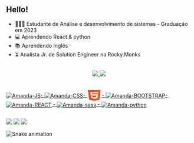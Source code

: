 ## Hello!

- 👩🏾‍🎓 Estudante de Análise e desenvolvimento de sistemas - Graduação em 2023
- 💻 Aprendendo React & python
- 📚 Aprendendo Inglês
- ⏳ Analista Jr. de Solution Engineer na Rocky.Monks

##

<div align="center">
  <a href="https://github.com/torresamanda">
  <img height="145em" src="https://github-readme-stats.vercel.app/api?username=torresamanda&show_icons=true&theme=cobalt&include_all_commits=true&count_private=true"/>
  <img height="145em" src="https://github-readme-stats.vercel.app/api/top-langs/?username=torresamanda&layout=compact&langs_count=7&theme=cobalt"/>
</div></br></br>
  
<div>
  <img align="center" alt="Amanda-JS" height="30" width="40" src="https://cdn.jsdelivr.net/gh/devicons/devicon/icons/javascript/javascript-original.svg">-
  <img align="center" alt="Amanda-CSS" height="30" width="40" src="https://cdn.jsdelivr.net/gh/devicons/devicon/icons/css3/css3-original.svg">-
  <img align="center" alt="Amanda-HTML" height="30" width="40" src="https://raw.githubusercontent.com/devicons/devicon/master/icons/html5/html5-original.svg">-
  <img align="center" alt="Amanda-BOOTSTRAP" height="30" width="40" src="https://cdn.jsdelivr.net/gh/devicons/devicon/icons/bootstrap/bootstrap-original.svg">-
  <img align="center" alt="Amanda-REACT" height="30" width="40" src="https://cdn.jsdelivr.net/gh/devicons/devicon/icons/react/react-original.svg"> -
  <img align="center" alt="Amanda-sass" height="30" width="40"  src="https://cdn.jsdelivr.net/gh/devicons/devicon/icons/sass/sass-original.svg" /> -
  <img align="center" alt="Amanda-python" height="30" width="40" src="https://cdn.jsdelivr.net/gh/devicons/devicon/icons/python/python-original.svg" />
<!--   <img align="right" alt="AmandaTorres" height ="180" widht="240" src="https://media.giphy.com/media/DEmjD80eqvfaeOYNdR/giphy.gif"> -->
</div>
  
 ##
  
<div>
  <a href="mailto:amandakaia@hotmail.com" target="_blank"><img src="https://img.shields.io/badge/Gmail-D14836?style=for-the-badge&logo=gmail&logoColor=white" target="_blank"></a>
  <a href="https://www.instagram.com/srt.a_torres/" target="_blank"><img src="https://img.shields.io/badge/Instagram-E4405F?style=for-the-badge&logo=instagram&logoColor=white" target="_blank"></a>
    <a href="https://www.linkedin.com/in/torresamandab/" target="_blank"><img src="https://img.shields.io/badge/LinkedIn-0077B5?style=for-the-badge&logo=linkedin&logoColor=white" target="_blank"></a> 
    
   ![Snake animation](https://github.com/torresamanda/torresamanda/blob/output/github-contribution-grid-snake.svg)
    
</div>

